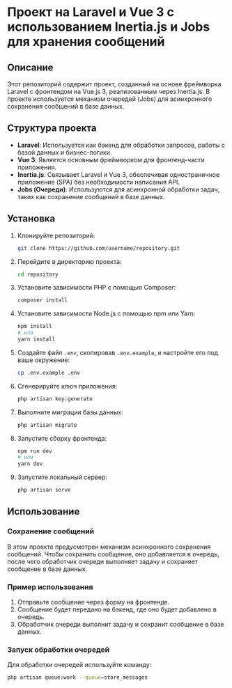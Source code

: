 # Проект на Laravel и Vue 3 с использованием Inertia.js и Jobs для хранения сообщений

## Описание

Этот репозиторий содержит проект, созданный на основе фреймворка Laravel с фронтендом на Vue.js 3, реализованным через Inertia.js. В проекте используется механизм очередей (Jobs) для асинхронного сохранения сообщений в базе данных.

## Структура проекта

- **Laravel**: Используется как бэкенд для обработки запросов, работы с базой данных и бизнес-логики.
- **Vue 3**: Является основным фреймворком для фронтенд-части приложения.
- **Inertia.js**: Связывает Laravel и Vue 3, обеспечивая одностраничное приложение (SPA) без необходимости написания API.
- **Jobs (Очереди)**: Используются для асинхронной обработки задач, таких как сохранение сообщений в базе данных.

## Установка

1. Клонируйте репозиторий:

    ```bash
    git clone https://github.com/username/repository.git
    ```

2. Перейдите в директорию проекта:

    ```bash
    cd repository
    ```

3. Установите зависимости PHP с помощью Composer:

    ```bash
    composer install
    ```

4. Установите зависимости Node.js с помощью npm или Yarn:

    ```bash
    npm install
    # или
    yarn install
    ```

5. Создайте файл `.env`, скопировав `.env.example`, и настройте его под ваше окружение:

    ```bash
    cp .env.example .env
    ```

6. Сгенерируйте ключ приложения:

    ```bash
    php artisan key:generate
    ```

7. Выполните миграции базы данных:

    ```bash
    php artisan migrate
    ```

8. Запустите сборку фронтенда:

    ```bash
    npm run dev
    # или
    yarn dev
    ```

9. Запустите локальный сервер:

    ```bash
    php artisan serve
    ```

## Использование

### Сохранение сообщений

В этом проекте предусмотрен механизм асинхронного сохранения сообщений. Чтобы сохранить сообщение, оно добавляется в очередь, после чего обработчик очереди выполняет задачу и сохраняет сообщение в базе данных.

### Пример использования

1. Отправьте сообщение через форму на фронтенде.
2. Сообщение будет передано на бэкенд, где оно будет добавлено в очередь.
3. Обработчик очереди выполнит задачу и сохранит сообщение в базе данных.

### Запуск обработки очередей

Для обработки очередей используйте команду:

```bash
php artisan queue:work --queue=store_messages

